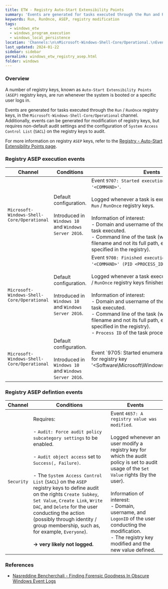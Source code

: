 ```yaml
---
title: ETW - Registry Auto-Start Extensibility Points
summary: 'Events are generated for tasks executed through the Run and RunOnce registry keys. Additionally, events can be generated for modification of registry keys, but requires non-default audit settings and the configuration of SACL on the registry keys to audit.\n\nMain events:\n\nChannel: Microsoft-Windows-Shell-Core/Operational.\nEvent ID 9707: "Started execution of command <COMMAND>".\nEvent ID 9708: "Finished execution of command <COMMAND> (PID <PROCESS_ID>)".\n\nChannel: Security.\nEvent ID 4657: "A registry value was modified".\nRequires non-default audit settings and the configuration of SACL on the registy keys to audit.'
keywords: Run, RunOnce, ASEP, registry modification
tags:
  - windows_etw
  - windows_program_execution
  - windows_local_persistence
location: 'Channels:\n\nMicrosoft-Windows-Shell-Core/Operational.\nEvents: 9705, 9707, 9708.\n\nSecurity.\nEvent: 4657.'
last_updated: 2024-01-22
sidebar: sidebar
permalink: windows_etw_registry_asep.html
folder: windows
---
```


### Overview

A number of registry keys, known as `Auto-Start Extensibility Points (ASEP)`
registry keys, are run whenever the system is booted or a specific user logs
in.

Events are generated for tasks executed through the `Run` / `RunOnce` registry
keys, in the `Microsoft-Windows-Shell-Core/Operational` channel. Additionally,
events can be generated for modification of registry keys, but requires
non-default audit settings and the configuration of
`System Access Control List` (`SACL`) on the registry keys to audit.

For more information on registry `ASEP` keys, refer to the
[Registry - Auto-Start Extensibility Points page](./registry_asep.md).

### Registry ASEP execution events

| Channel | Conditions | Events |
|---------|------------|--------|
| `Microsoft-Windows-Shell-Core/Operational` | Default configuration. <br><br> Introduced in `Windows 10` and `Windows Server 2016`. | Event `9707: Started execution of command '<COMMAND>'`. <br><br> Logged whenever a task is executed through the `Run` / `RunOnce` registry keys. <br><br> Information of interest: <br> - Domain and username of the user for whom the task executed. <br> - Command line of the task (with only the program filename and not its full path, even if the full path is specified in the registry). |
| `Microsoft-Windows-Shell-Core/Operational` | Default configuration. <br><br> Introduced in `Windows 10` and `Windows Server 2016`. | Event `9708: Finished execution of command '<COMMAND>' (PID <PROCESS_ID>)`. <br><br> Logged whenever a task executed through the `Run` / `RunOnce` registry keys finishes execution. <br><br> Information of interest: <br> - Domain and username of the user for whom the task executed. <br> - Command line of the task (with only the program filename and not its full path, even if the full path is specified in the registry). <br> - `Process ID` of the task process. |
| `Microsoft-Windows-Shell-Core/Operational` | Default configuration. <br><br> Introduced in `Windows 10` and `Windows Server 2016`. | Event `9705: Started enumeration of commands for registry key '<Software\Microsoft\Windows\CurrentVersion\Run | Software\Microsoft\Windows\CurrentVersion\RunOnce>'`. <br><br> Logged whenever the system enumerates the configured `Run` or `RunOnce` registry key's tasks, before their execution. <br><br> Information of interest: <br> - Domain and username of the user for whom the enumeration was performed. |

### Registry ASEP defintion events

| Channel | Conditions | Events |
|---------|------------|--------|
| `Security` | Requires: <br><br> - `Audit: Force audit policy subcategory settings` to be enabled. <br><br> - `Audit object access` set to `Success(, Failure)`. <br><br> - The `System Access Control List` (`SACL`) on the `ASEP` registry keys to define audit on the rights `Create Subkey`, `Set Value`, `Create Link`, `Write DAC`, and `Delete` for the user conducting the action (possibly through identity / group membership, such as, for example, `Everyone`). <br><br> **-> very likely not logged.** | Event `4657: A registry value was modified`. <br><br> Logged whenever an user modify a registry key for which the audit policy is set to audit usage of the `Set Value` rights (by the user). <br><br> Information of interest: <br> - Domain, username, and `LogonID` of the user conducting the modification. <br> - The registry key modified and the new value defined. |

### References

  - [Nasreddine Bencherchali - Finding Forensic Goodness In Obscure Windows Event Logs](https://nasbench.medium.com/finding-forensic-goodness-in-obscure-windows-event-logs-60e978ea45a3)
